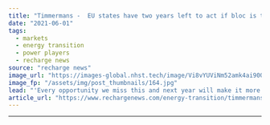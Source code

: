 ```yaml
---
title: "Timmermans -  EU states have two years left to act if bloc is to reach 55% emissions cut target by 2030"
date: "2021-06-01"
tags: 
  - markets
  - energy transition
  - power players
  - recharge news
source: "recharge news"
image_url: "https://images-global.nhst.tech/image/Vi8vYUViNm52amk4ai90QStaR2lEM0wzY2YxRU12Q2I3b3E5RzI0MTczUT0=/nhst/binary/7f8635363af35f16664f46fa38758b00"
image_fp: "/assets/img/post_thumbnails/164.jpg"
lead: "'Every opportunity we miss this and next year will make it more difficult for us to attain our goals', European Commission's climate policy lead tells online conference"
article_url: "https://www.rechargenews.com/energy-transition/timmermans-eu-states-have-two-years-left-to-act-if-bloc-is-to-reach-55-emissions-cut-target-by-2030/2-1-1019036"
---
```


---
